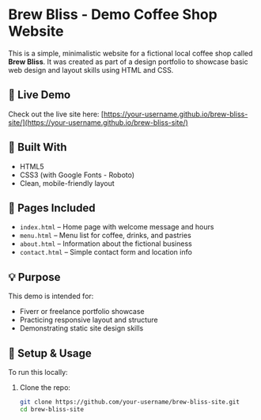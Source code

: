 # Brew Bliss - Demo Coffee Shop Website

This is a simple, minimalistic website for a fictional local coffee shop called **Brew Bliss**. It was created as part of a design portfolio to showcase basic web design and layout skills using HTML and CSS.

## 🔗 Live Demo

Check out the live site here: [https://your-username.github.io/brew-bliss-site/](https://your-username.github.io/brew-bliss-site/)

## 🧰 Built With

- HTML5
- CSS3 (with Google Fonts - Roboto)
- Clean, mobile-friendly layout

## 📁 Pages Included

- `index.html` – Home page with welcome message and hours
- `menu.html` – Menu list for coffee, drinks, and pastries
- `about.html` – Information about the fictional business
- `contact.html` – Simple contact form and location info

## 💡 Purpose

This demo is intended for:
- Fiverr or freelance portfolio showcase
- Practicing responsive layout and structure
- Demonstrating static site design skills

## 🚀 Setup & Usage

To run this locally:

1. Clone the repo:
   ```bash
   git clone https://github.com/your-username/brew-bliss-site.git
   cd brew-bliss-site
